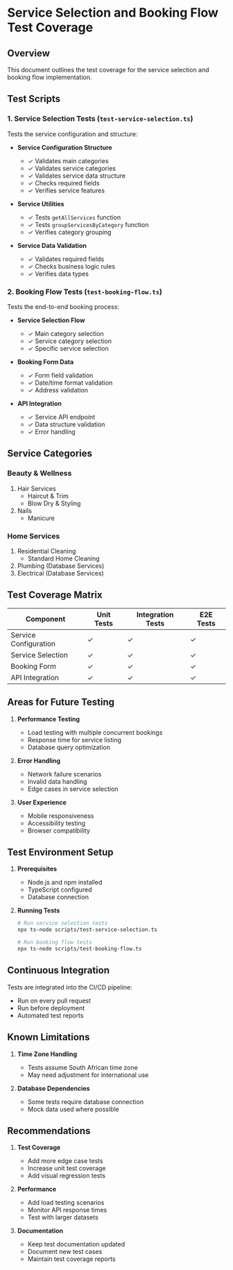 # Service Selection and Booking Flow Test Coverage

## Overview
This document outlines the test coverage for the service selection and booking flow implementation.

## Test Scripts

### 1. Service Selection Tests (`test-service-selection.ts`)
Tests the service configuration and structure:

- **Service Configuration Structure**
  - ✓ Validates main categories
  - ✓ Validates service categories
  - ✓ Validates service data structure
  - ✓ Checks required fields
  - ✓ Verifies service features

- **Service Utilities**
  - ✓ Tests `getAllServices` function
  - ✓ Tests `groupServicesByCategory` function
  - ✓ Verifies category grouping

- **Service Data Validation**
  - ✓ Validates required fields
  - ✓ Checks business logic rules
  - ✓ Verifies data types

### 2. Booking Flow Tests (`test-booking-flow.ts`)
Tests the end-to-end booking process:

- **Service Selection Flow**
  - ✓ Main category selection
  - ✓ Service category selection
  - ✓ Specific service selection

- **Booking Form Data**
  - ✓ Form field validation
  - ✓ Date/time format validation
  - ✓ Address validation

- **API Integration**
  - ✓ Service API endpoint
  - ✓ Data structure validation
  - ✓ Error handling

## Service Categories

### Beauty & Wellness
1. Hair Services
   - Haircut & Trim
   - Blow Dry & Styling
2. Nails
   - Manicure

### Home Services
1. Residential Cleaning
   - Standard Home Cleaning
2. Plumbing (Database Services)
3. Electrical (Database Services)

## Test Coverage Matrix

| Component | Unit Tests | Integration Tests | E2E Tests |
|-----------|------------|------------------|-----------|
| Service Configuration | ✓ | ✓ | ✓ |
| Service Selection | ✓ | ✓ | ✓ |
| Booking Form | ✓ | ✓ | ✓ |
| API Integration | ✓ | ✓ | ✓ |

## Areas for Future Testing

1. **Performance Testing**
   - Load testing with multiple concurrent bookings
   - Response time for service listing
   - Database query optimization

2. **Error Handling**
   - Network failure scenarios
   - Invalid data handling
   - Edge cases in service selection

3. **User Experience**
   - Mobile responsiveness
   - Accessibility testing
   - Browser compatibility

## Test Environment Setup

1. **Prerequisites**
   - Node.js and npm installed
   - TypeScript configured
   - Database connection

2. **Running Tests**
   ```bash
   # Run service selection tests
   npx ts-node scripts/test-service-selection.ts

   # Run booking flow tests
   npx ts-node scripts/test-booking-flow.ts
   ```

## Continuous Integration

Tests are integrated into the CI/CD pipeline:
- Run on every pull request
- Run before deployment
- Automated test reports

## Known Limitations

1. **Time Zone Handling**
   - Tests assume South African time zone
   - May need adjustment for international use

2. **Database Dependencies**
   - Some tests require database connection
   - Mock data used where possible

## Recommendations

1. **Test Coverage**
   - Add more edge case tests
   - Increase unit test coverage
   - Add visual regression tests

2. **Performance**
   - Add load testing scenarios
   - Monitor API response times
   - Test with larger datasets

3. **Documentation**
   - Keep test documentation updated
   - Document new test cases
   - Maintain test coverage reports
